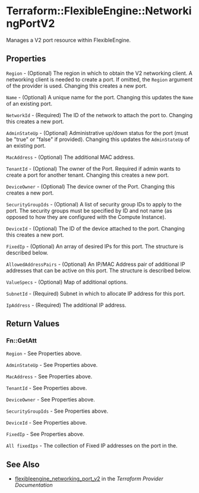 # Terraform::FlexibleEngine::NetworkingPortV2

Manages a V2 port resource within FlexibleEngine.

## Properties

`Region` - (Optional) The region in which to obtain the V2 networking client. A networking client is needed to create a port. If omitted, the `Region` argument of the provider is used. Changing this creates a new port.

`Name` - (Optional) A unique name for the port. Changing this updates the `Name` of an existing port.

`NetworkId` - (Required) The ID of the network to attach the port to. Changing this creates a new port.

`AdminStateUp` - (Optional) Administrative up/down status for the port (must be "true" or "false" if provided). Changing this updates the `AdminStateUp` of an existing port.

`MacAddress` - (Optional) The additional MAC address.

`TenantId` - (Optional) The owner of the Port. Required if admin wants to create a port for another tenant. Changing this creates a new port.

`DeviceOwner` - (Optional) The device owner of the Port. Changing this creates a new port.

`SecurityGroupIds` - (Optional) A list of security group IDs to apply to the port. The security groups must be specified by ID and not name (as opposed to how they are configured with the Compute Instance).

`DeviceId` - (Optional) The ID of the device attached to the port. Changing this creates a new port.

`FixedIp` - (Optional) An array of desired IPs for this port. The structure is described below.

`AllowedAddressPairs` - (Optional) An IP/MAC Address pair of additional IP addresses that can be active on this port. The structure is described below.

`ValueSpecs` - (Optional) Map of additional options.

`SubnetId` - (Required) Subnet in which to allocate IP address for this port.

`IpAddress` - (Required) The additional IP address.


## Return Values

### Fn::GetAtt

`Region` - See Properties above.

`AdminStateUp` - See Properties above.

`MacAddress` - See Properties above.

`TenantId` - See Properties above.

`DeviceOwner` - See Properties above.

`SecurityGroupIds` - See Properties above.

`DeviceId` - See Properties above.

`FixedIp` - See Properties above.

`All fixedIps` - The collection of Fixed IP addresses on the port in the.

## See Also

* [flexibleengine_networking_port_v2](https://www.terraform.io/docs/providers/flexibleengine/r/networking_port_v2.html) in the _Terraform Provider Documentation_